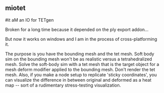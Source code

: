 miotet
---

#it aM an IO for TETgen

Broken for a long time because it depended on the ply export addon...

But now it works on windows and I am in the process of cross-platforming it.

The purpose is you have the bounding mesh and the tet mesh.  Soft body sim on the bounding mesh won't be as realistic versus a tetrahedralized mesh. Solve the soft-body sim with a tet mesh that is the target object for a mesh deform modifier applied to the bounding mesh. Don't render the tet mesh.  Also, if you make a node setup to replicate 'sticky coordinates', you can visualize the difference in between original and deformed as a heat map -- sort of a rudimentary stress-testing visualization.

